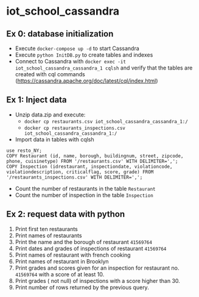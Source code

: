 # iot_school_cassandra

## Ex 0: database initialization
* Execute `docker-compose up -d` to start Cassandra
* Execute `python InitDB.py` to create tables and indexes
* Connect to Cassandra with `docker exec -it iot_school_cassandra_cassandra_1 cqlsh` and verify that the tables are created with cql commands (https://cassandra.apache.org/doc/latest/cql/index.html)

## Ex 1: Inject data
* Unzip data.zip and execute:
  * `docker cp restaurants.csv iot_school_cassandra_cassandra_1:/`
  * `docker cp restaurants_inspections.csv iot_school_cassandra_cassandra_1:/`
* Import data in tables with cqlsh
```
use resto_NY;
COPY Restaurant (id, name, borough, buildingnum, street, zipcode, phone, cuisinetype) FROM '/restaurants.csv' WITH DELIMITER=',';
COPY Inspection (idrestaurant, inspectiondate, violationcode, violationdescription, criticalflag, score, grade) FROM '/restaurants_inspections.csv' WITH DELIMITER=',';
```
* Count the number of restaurants in the table `Restaurant`
* Count the number of inspection in the table `Inspection`

## Ex 2: request data with python
1. Print first ten restaurants
2. Print names of restaurants
3. Print the name and the borough of restaurant `41569764`
4. Print dates and grades of inspections of restaurant `41569764`
5. Print names of restaurant with french cooking
6. Print names of restaurant in Brooklyn
7. Print grades and scores given for an inspection for restaurant no. `41569764` with a score of at least 10.
8. Print grades ( not null) of inspections with a score higher than 30.
9. Print number of rows returned by the previous query.